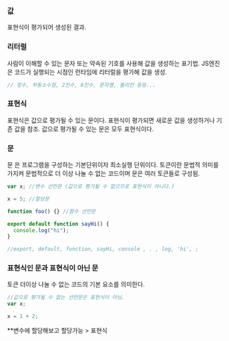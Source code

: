 ### 값

표현식이 평가되어 생성된 결과.

### 리터럴

사람이 이해할 수 있는 문자 또는 약속된 기호를 사용해 값을 생성하는 표기법.
JS엔진은 코드가 실행되는 시점인 런타임에 리터럴을 평가해 값을 생성.

```js
// 정수, 부동소수점, 2진수, 8진수, 문자열, 불리언 등등...
```

### 표현식

표현식은 값으로 평가될 수 있는 문이다. 표현식이 평가되면 새로운 값을 생성하거나 기존 값을 참조.
값으로 평가될 수 있는 문은 모두 표현식이다.

### 문

문 은 프로그램을 구성하는 기본단위이자 최소실행 단위이다.
토큰이란 문법적 의미를 가지켜 문법적으로 더 이상 나눌 수 없는 코드이며 문은 여러 토큰들로 구성됨.

```js
var x; //변수 선언문 (값으로 평가될 수 없으므로 표현식이 아니다.)

x = 5; //할당문

function foo() {} //함수 선언문
```

```js
export default function sayHi() {
  console.log("hi");
}

//export, default, function, sayHi, console , . , log, 'hi', ;
```

### 표현식인 문과 표현식이 아닌 문

토큰 더이상 나눌 수 없는 코드의 기본 요소를 의미한다.

```js
//값으로 평가될 수 없는 선언문은 표현식이 아님.
var x;

x = 1 + 2;
```

\*\*변수에 할당해보고 할당가능 > 표현식
